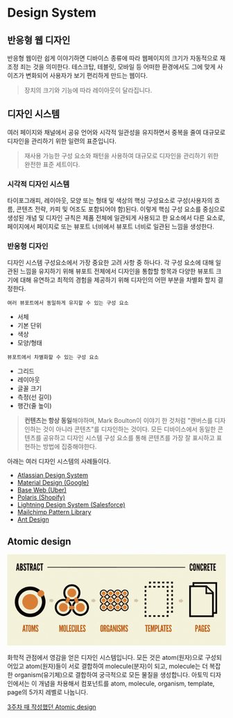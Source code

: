 # Design System

## 반응형 웹 디자인

반응형 웹이란 쉽게 이야기하면 디바이스 종류에 따라 웹페이지의 크기가 자동적으로 재조정 죄는 것을 의미한다. 테스크탑, 테블릿, 모바일 등 어떠한 환경에서도 그에 맞게 사이즈가 변화되어 사용자가 보기 편리하게 만드는 웹이다.

> 장치의 크기와 기능에 따라 레이아웃이 달라집니다.

## 디자인 시스템

여러 페이지와 채널에서 공유 언어와 시각적 일관성을 유지하면서 중복을 줄여 대규모로 디자인을 관리하기 위한 일련의 표준입니다.

> 재사용 가능한 구성 요소와 패턴을 사용하여 대규모로 디자인을 관리하기 위한 완전한 표준 세트이다.

### 시각적 디자인 시스템

타이포그래피, 레이아웃, 모양 또는 형태 및 색상의 핵싱 구성요소로 구성(사용자의 흐름, 콘텐츠 전략, 카피 및 어조도 포함되어야 함)된다. 이렇게 핵심 구성 요소를 중심으로 생성된 개념 및 디자인 규칙은 제품 전체에 일관되게 사용되고 한 요소에서 다른 요소로, 페이지에서 페이지로 또는 뷰포트 너비에서 뷰포트 너비로 일관된 느낌을 생성한다.

### 반응형 디자인

디자인 시스템 구성요소에서 가장 중요한 고려 사항 중 하나다. 각 구성 요소에 대해 일관된 느낌을 유지하기 위해 뷰포트 전체에서 디자인을 통합할 항목과 다양한 뷰포트 크기에 대해 유연하고 최적의 경험을 제공하기 위해 디자인의 어떤 부분을 차별화 할지 결정한다.

`여러 뷰포트에서 동일하게 유지할 수 있는 구성 요소`

- 서체
- 기본 단위
- 색상
- 모양/형태

`뷰포트에서 차별화할 수 있는 구성 요소`

- 그리드
- 레이아웃
- 글꼴 크기
- 측정(선 길이)
- 행간(줄 높이)

> **컨텐츠는 항상 동일**해야하며, Mark Boulton이 이야기 한 것처럼 "캔버스를 디자인하는 것이 아니라 콘텐츠"를 디자인하는 것이다. 모든 디바이스에서 동일한 콘텐츠를 공유하고 디자인 시스템 구성 요소를 통해 콘텐츠를 가장 잘 표시하고 표현하는 방법에 집중해야한다.

아래는 여러 디자인 시스템의 사례들이다.

- [Atlassian Design System](https://atlassian.design/)
- [Material Design (Google)](https://material.io/)
- [Base Web (Uber)](https://baseweb.design/)
- [Polaris (Shopify)](https://polaris.shopify.com/)
- [Lightning Design System (Salesforce)](https://www.lightningdesignsystem.com/)
- [Mailchimp Pattern Library](https://ux.mailchimp.com/patterns)
- [Ant Design](https://ant.design/)

## Atomic design

![atomic design](./img/atomic-design-flow.png)

화학적 관점에서 영감을 얻은 디자인 시스템입니다. 모든 것은 atom(원자)으로 구성되어있고 atom(원자)들이 서로 결합하여 molecule(분자)이 되고, molecule는 더 복잡한 organism(유기체)으로 결합하여 궁극적으로 모든 물질을 생성합니다. 아토믹 디자인에서는 이 개념을 차용해서 컴포넌트를 atom, molecule, organism, template, page의 5가지 레벨로 나눕니다.

[3주차 때 작성했던 Atomic design](../week3/react-component/atomic-design.md)
